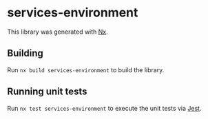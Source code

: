 # services-environment

This library was generated with [Nx](https://nx.dev).

## Building

Run `nx build services-environment` to build the library.

## Running unit tests

Run `nx test services-environment` to execute the unit tests via [Jest](https://jestjs.io).
